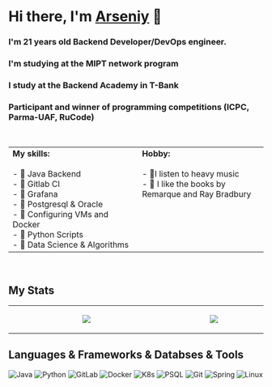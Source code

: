 # Hi there, I'm [Arseniy](https://github.com/Pe4eNPe4eNkI/) 👋

###  I'm 21 years old Backend Developer/DevOps engineer.
###  I'm studying at the MIPT network program
###  I study at the Backend Academy in T-Bank
###  Participant and winner of programming competitions (ICPC, Parma-UAF, RuCode)
<br/>
<table>
  <tr>
    <td valign="top" width="500px">
			 <b>My skills:</b></br></br>
			- 🍪 Java Backend</br>
			- 🍪 Gitlab CI</br>
			- 🍪 Grafana</br>
			- 🍪 Postgresql & Oracle</br>
			- 🍪 Configuring VMs and Docker</br>
			- 🍪 Python Scripts</br>
			- 🍪 Data Science & Algorithms</br>
		</td>
    <td valign="top" width="500px">	
			<b>Hobby:</b></br></br>
			- 🤟I listen to heavy music</br>
			- 📗 I like the books by Remarque and Ray Bradbury</br> 
</td>
  </tr>
</table>
<br/>

## My Stats

<table>
  <tr>
    <td valign="center" width="1000px">
			<p align="center">
				<img align=center src="https://github-readme-stats.vercel.app/api/top-langs/?username=Pe4eNPe4eNkI&layout=compact&show_icons=true&theme=github_dark"/>
			</p>
		</td>
    <td valign="center" width="600px">
	    <p align="center">
				<img align=center src="https://github-readme-stats.vercel.app/api?username=Pe4eNPe4eNkI&show_icons=true&theme=github_dark"/></p>
		</td>
	</tr>
</table>

## Languages & Frameworks & Databses & Tools

![Java](https://img.shields.io/badge/java-%23ED8B00.svg?style=for-the-badge&logo=openjdk&logoColor=white)
![Python](https://img.shields.io/badge/python-%230175C2?style=for-the-badge&logo=python&logoColor=%23F7DF1E) 
![GitLab](https://img.shields.io/badge/gitlab-%23181717.svg?style=for-the-badge&logo=gitlab&logoColor=white)
![Docker](https://img.shields.io/badge/docker-%230099ff.svg?style=for-the-badge&logo=docker&logoColor=white)
![K8s](https://img.shields.io/badge/k8s-%230055ff.svg?style=for-the-badge&logo=kubernetes&logoColor=white)
![PSQL](https://img.shields.io/badge/postgresql-%239fc5e8.svg?style=for-the-badge&logo=postgresql&logoColor=black)
![Git](https://img.shields.io/badge/git-%23F05033.svg?style=for-the-badge&logo=git&logoColor=white)
![Spring](https://img.shields.io/badge/spring-%2337a405.svg?style=for-the-badge&logo=Spring&logoColor=white)
![Linux](https://img.shields.io/badge/linux-%23f1c232.svg?style=for-the-badge&logo=linux&logoColor=black)
<!--
**Pe4eNPe4eNkI/Pe4eNPe4eNkI** is a ✨ _special_ ✨ repository because its `README.md` (this file) appears on your GitHub profile.

Here are some ideas to get you started:

- 🔭 I’m currently working on ...
- 🌱 I’m currently learning ...
- 👯 I’m looking to collaborate on ...
- 🤔 I’m looking for help with ...
- 💬 Ask me about ...
- 📫 How to reach me: ...
- 😄 Pronouns: ...
- ⚡ Fun fact: ...
-->
